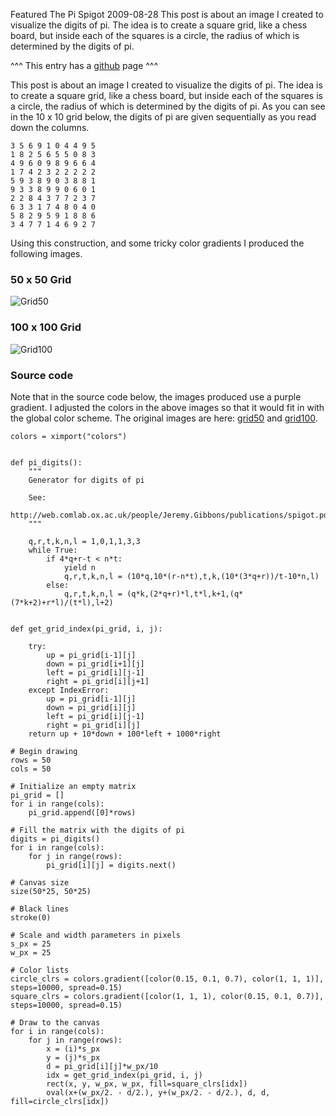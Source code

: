 Featured
The Pi Spigot
2009-08-28
This post is about an image I created to visualize the digits of pi. The idea is to create a square grid, like a chess board, but inside each of the squares is a circle, the radius of which is determined by the digits of pi.

^^^ This entry has a [github](http://github.com/spmacdonald/pi_spigot) page ^^^

This post is about an image I created to visualize the digits of pi. The idea is to create a square grid, like a chess board, but inside each of the squares is a circle, the radius of which is determined by the digits of pi. As you can see in the 10 x 10 grid below, the digits of pi are given sequentially as you read down the columns.


    3 5 6 9 1 0 4 4 9 5
    1 8 2 5 6 5 5 0 8 3
    4 9 6 0 9 8 9 6 6 4
    1 7 4 2 3 2 2 2 2 2
    5 9 3 8 9 0 3 8 8 1
    9 3 3 8 9 9 0 6 0 1
    2 2 8 4 3 7 7 2 3 7
    6 3 3 1 7 4 8 0 4 0
    5 8 2 9 5 9 1 8 8 6
    3 4 7 7 1 4 6 9 2 7

Using this construction, and some tricky color gradients I produced the following images.

### 50 x 50 Grid
![Grid50](/images/pi-spigot/grid-50-small.png)

### 100 x 100 Grid
![Grid100](/images/pi-spigot/grid-100-small.png)

### Source code
Note that in the source code below, the images produced use a purple gradient.  I adjusted the colors in the above images so that it would fit in with the global color scheme.  The original images are here: [grid50](/images/pi-spigot/grid-50.png) and [grid100](/images/pi-spigot/grid-100.png).

    colors = ximport("colors")


    def pi_digits():
        """
        Generator for digits of pi

        See:
        http://web.comlab.ox.ac.uk/people/Jeremy.Gibbons/publications/spigot.pdf    
        """

        q,r,t,k,n,l = 1,0,1,1,3,3
        while True:
            if 4*q+r-t < n*t:
                yield n
                q,r,t,k,n,l = (10*q,10*(r-n*t),t,k,(10*(3*q+r))/t-10*n,l)
            else:
                q,r,t,k,n,l = (q*k,(2*q+r)*l,t*l,k+1,(q*(7*k+2)+r*l)/(t*l),l+2)


    def get_grid_index(pi_grid, i, j):

        try:
            up = pi_grid[i-1][j]
            down = pi_grid[i+1][j]
            left = pi_grid[i][j-1]
            right = pi_grid[i][j+1]    
        except IndexError:
            up = pi_grid[i-1][j]
            down = pi_grid[i][j]
            left = pi_grid[i][j-1]
            right = pi_grid[i][j]        
        return up + 10*down + 100*left + 1000*right

    # Begin drawing
    rows = 50
    cols = 50

    # Initialize an empty matrix
    pi_grid = []
    for i in range(cols):
        pi_grid.append([0]*rows)

    # Fill the matrix with the digits of pi
    digits = pi_digits()
    for i in range(cols):
        for j in range(rows):
            pi_grid[i][j] = digits.next()

    # Canvas size
    size(50*25, 50*25)

    # Black lines
    stroke(0)

    # Scale and width parameters in pixels
    s_px = 25
    w_px = 25

    # Color lists
    circle_clrs = colors.gradient([color(0.15, 0.1, 0.7), color(1, 1, 1)], steps=10000, spread=0.15)
    square_clrs = colors.gradient([color(1, 1, 1), color(0.15, 0.1, 0.7)], steps=10000, spread=0.15)

    # Draw to the canvas
    for i in range(cols):
        for j in range(rows):
            x = (i)*s_px
            y = (j)*s_px        
            d = pi_grid[i][j]*w_px/10        
            idx = get_grid_index(pi_grid, i, j)
            rect(x, y, w_px, w_px, fill=square_clrs[idx])
            oval(x+(w_px/2. - d/2.), y+(w_px/2. - d/2.), d, d, fill=circle_clrs[idx])

